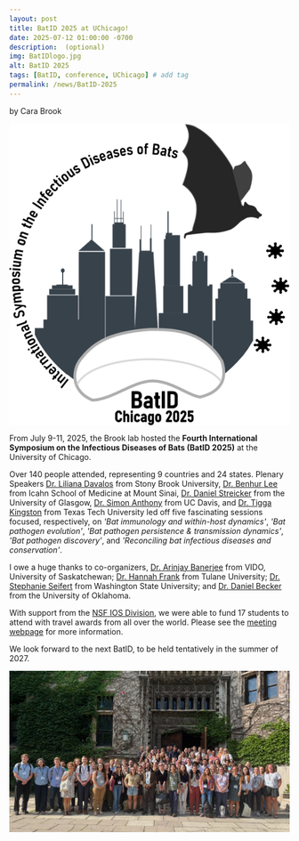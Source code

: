 ```yaml
---
layout: post
title: BatID 2025 at UChicago!
date: 2025-07-12 01:00:00 -0700
description:  (optional)
img: BatIDlogo.jpg
alt: BatID 2025
tags: [BatID, conference, UChicago] # add tag
permalink: /news/BatID-2025
---
```


by Cara Brook

<img src="/programs/batid-img/BatIDlogo_bw_trimmed.png" alt="BatID" class="img-thumbnail col-md-4" align="center" />



From July 9-11, 2025, the Brook lab hosted the **Fourth International Symposium on the Infectious Diseases of Bats (BatID 2025)** at the University of Chicago. 


Over 140 people attended, representing 9 countries and 24 states. Plenary Speakers [Dr. Liliana Davalos](https://lmdavalos.github.io) from Stony Brook University, [Dr. Benhur Lee](https://leelabvirus.host/about) from Icahn School of Medicine at Mount Sinai, [Dr. Daniel Streicker](https://streickerlab.com) from the University of Glasgow, [Dr. Simon Anthony](https://anthonylab.vetmed.ucdavis.edu) from UC Davis, and [Dr. Tigga Kingston](https://kingstonlab.org/people/tigga-kingston/) from Texas Tech University led off five fascinating sessions focused, 
respectively, on *'Bat immunology and within-host dynamics'*, *'Bat pathogen evolution'*, *'Bat pathogen persistence & transmission dynamics'*, *'Bat pathogen discovery'*, and *'Reconciling bat infectious diseases and conservation'*. 


I owe a huge thanks to co-organizers, [Dr. Arinjay Banerjee](https://banerjeelab.ca) from VIDO, University of Saskatchewan; [Dr. Hannah Frank](https://www.hkfrank.com) from Tulane University; [Dr. Stephanie Seifert](https://labs.wsu.edu/mezap/) from Washington State University; and [Dr. Daniel Becker](https://beckerlab.weebly.com) from the University of Oklahoma. 


With support from the [NSF IOS Division](https://www.nsf.gov/bio/ios), we were able to fund 17 students to attend with travel awards from all over the world. Please see the [meeting webpage](https://brooklab.org/programs/bat-id-2025) for more information. 


We look forward to the next BatID, to be held tentatively in the summer of 2027.


<img src="/assets/img/BatID-2025-group.jpeg" alt="BatID-group" class="img-thumbnail float-start col-md-12" />
